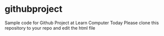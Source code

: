 # githubproject
Sample code for Github Project at Learn Computer Today
Please clone this repository to your repo and edit the html file
